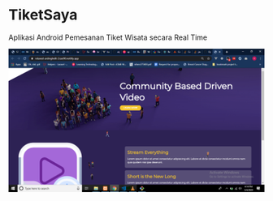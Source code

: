 # TiketSaya
Aplikasi Android Pemesanan Tiket Wisata secara Real Time

![Image description](https://github.com/LarrySul/Parallax-Landing-Page/blob/master/src/img/Screenshot%20(285).png)
